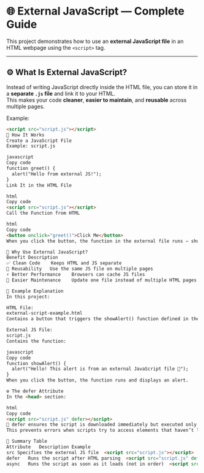 # 🌐 External JavaScript — Complete Guide

This project demonstrates how to use an **external JavaScript file** in an HTML webpage using the `<script>` tag.

---

## ⚙️ What Is External JavaScript?

Instead of writing JavaScript directly inside the HTML file, you can store it in a **separate `.js` file** and link it to your HTML.  
This makes your code **cleaner**, **easier to maintain**, and **reusable** across multiple pages.

Example:
```html
<script src="script.js"></script>
🧩 How It Works
Create a JavaScript File
Example: script.js

javascript
Copy code
function greet() {
  alert("Hello from external JS!");
}
Link It in the HTML File

html
Copy code
<script src="script.js"></script>
Call the Function from HTML

html
Copy code
<button onclick="greet()">Click Me</button>
When you click the button, the function in the external file runs — showing an alert box.

🚀 Why Use External JavaScript?
Benefit	Description
✅ Clean Code	Keeps HTML and JS separate
🔁 Reusability	Use the same JS file on multiple pages
⚡ Better Performance	Browsers can cache JS files
🧭 Easier Maintenance	Update one file instead of multiple HTML pages

🧱 Example Explanation
In this project:

HTML File:
external-script-example.html
Contains a button that triggers the showAlert() function defined in the JS file.

External JS File:
script.js
Contains the function:

javascript
Copy code
function showAlert() {
  alert("Hello! This alert is from an external JavaScript file 🎉");
}
When you click the button, the function runs and displays an alert.

⚙️ The defer Attribute
In the <head> section:

html
Copy code
<script src="script.js" defer></script>
🧠 defer ensures the script is downloaded immediately but executed only after the HTML is fully parsed.
This prevents errors when scripts try to access elements that haven’t loaded yet.

🧮 Summary Table
Attribute	Description	Example
src	Specifies the external JS file	<script src="script.js"></script>
defer	Runs the script after HTML parsing	<script src="script.js" defer></script>
async	Runs the script as soon as it loads (not in order)	<script src="app.js" async></script>
